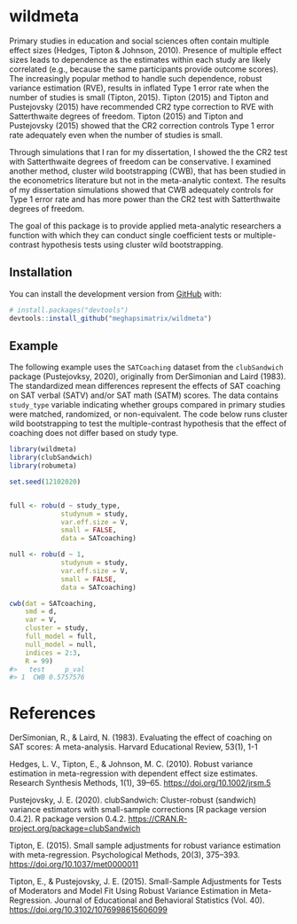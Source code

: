 
<!-- README.md is generated from README.Rmd. Please edit that file -->

# wildmeta

<!-- badges: start -->
<!-- badges: end -->

Primary studies in education and social sciences often contain multiple
effect sizes (Hedges, Tipton & Johnson, 2010). Presence of multiple
effect sizes leads to dependence as the estimates within each study are
likely correlated (e.g., because the same participants provide outcome
scores). The increasingly popular method to handle such dependence,
robust variance estimation (RVE), results in inflated Type 1 error rate
when the number of studies is small (Tipton, 2015). Tipton (2015) and
Tipton and Pustejovsky (2015) have recommended CR2 type correction to
RVE with Satterthwaite degrees of freedom. Tipton (2015) and Tipton and
Pustejovsky (2015) showed that the CR2 correction controls Type 1 error
rate adequately even when the number of studies is small.

Through simulations that I ran for my dissertation, I showed the the CR2
test with Satterthwaite degrees of freedom can be conservative. I
examined another method, cluster wild bootstrapping (CWB), that has been
studied in the econometrics literature but not in the meta-analytic
context. The results of my dissertation simulations showed that CWB
adequately controls for Type 1 error rate and has more power than the
CR2 test with Satterthwaite degrees of freedom.

The goal of this package is to provide applied meta-analytic researchers
a function with which they can conduct single coefficient tests or
multiple-contrast hypothesis tests using cluster wild bootstrapping.

## Installation

You can install the development version from
[GitHub](https://github.com/) with:

``` r
# install.packages("devtools")
devtools::install_github("meghapsimatrix/wildmeta")
```

## Example

The following example uses the `SATCoaching` dataset from the
`clubSandwich` package (Pustejovksy, 2020), originally from DerSimonian
and Laird (1983). The standardized mean differences represent the
effects of SAT coaching on SAT verbal (SATV) and/or SAT math (SATM)
scores. The data contains `study_type` variable indicating whether
groups compared in primary studies were matched, randomized, or
non-equivalent. The code below runs cluster wild bootstrapping to test
the multiple-contrast hypothesis that the effect of coaching does not
differ based on study type.

``` r
library(wildmeta)
library(clubSandwich)
library(robumeta)

set.seed(12102020)


full <- robu(d ~ study_type,
             studynum = study,
             var.eff.size = V,
             small = FALSE,
             data = SATcoaching)

null <- robu(d ~ 1,
             studynum = study,
             var.eff.size = V,
             small = FALSE,
             data = SATcoaching)

cwb(dat = SATcoaching,
    smd = d,
    var = V,
    cluster = study,
    full_model = full,
    null_model = null,
    indices = 2:3,
    R = 99)
#>   test     p_val
#> 1  CWB 0.5757576
```

# References

DerSimonian, R., & Laird, N. (1983). Evaluating the effect of coaching
on SAT scores: A meta-analysis. Harvard Educational Review, 53(1), 1-1

Hedges, L. V., Tipton, E., & Johnson, M. C. (2010). Robust variance
estimation in meta-regression with dependent effect size estimates.
Research Synthesis Methods, 1(1), 39–65.
<https://doi.org/10.1002/jrsm.5>

Pustejovsky, J. E. (2020). clubSandwich: Cluster-robust (sandwich)
variance estimators with small-sample corrections \[R package version
0.4.2\]. R package version 0.4.2.
<https://CRAN.R-project.org/package=clubSandwich>

Tipton, E. (2015). Small sample adjustments for robust variance
estimation with meta-regression. Psychological Methods, 20(3), 375–393.
<https://doi.org/10.1037/met0000011>

Tipton, E., & Pustejovsky, J. E. (2015). Small-Sample Adjustments for
Tests of Moderators and Model Fit Using Robust Variance Estimation in
Meta-Regression. Journal of Educational and Behavioral Statistics (Vol.
40). <https://doi.org/10.3102/1076998615606099>
